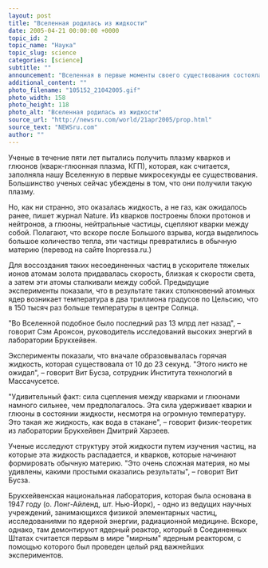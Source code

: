 ```yaml
---
layout: post
title: "Вселенная родилась из жидкости"
date: 2005-04-21 00:00:00 +0000
topic_id: 2
topic_name: "Наука"
topic_slug: science
categories: [science]
subtitle: ""
announcement: "Вселенная в первые моменты своего существования состояла из жидкости, показали результаты эксперимента по столкновению атомов между собой. Представители команды исследователей, проводящих эксперименты в ускорителе тяжелых ионов в национальной лаборатории Брукхейвен в Лонг-Айленде, сообщили о своем открытии 18 апреля на конференции Американского общества физиков, прошедшей в городе Тампа в штате Флорида."
additional_content: ""
photo_filename: "105152_21042005.gif"
photo_width: 158
photo_height: 118
photo_alt: "Вселенная родилась из жидкости"
source_url: "http://newsru.com/world/21apr2005/prop.html"
source_text: "NEWSru.com"
author: ""
---
```

Ученые в течение пяти лет пытались получить плазму кварков и глюонов (кварк-глюонная плазма, КГП), которая, как считается, заполняла нашу Вселенную в первые микросекунды ее существования. Большинство ученых сейчас убеждены в том, что они получили такую плазму.

Но, как ни странно, это оказалась жидкость, а не газ, как ожидалось ранее, пишет журнал Nature. Из кварков построены блоки протонов и нейтронов, а глюоны, нейтральные частицы, сцепляют кварки между собой. Полагают, что вскоре после Большого взрыва, когда выделилось большое количество тепла, эти частицы превратились в обычную материю (перевод на сайте Inopressa.ru.)

Для воссоздания таких несоединенных частиц в ускорителе тяжелых ионов атомам золота придавалась скорость, близкая к скорости света, а затем эти атомы сталкивали между собой. Предыдущие эксперименты показали, что в результате таких столкновений атомных ядер возникает температура в два триллиона градусов по Цельсию, что в 150 тысяч раз больше температуры в центре Солнца.

"Во Вселенной подобное было последний раз 13 млрд лет назад", – говорит Сэм Аронсон, руководитель исследований высоких энергий в лаборатории Брукхейвен.

Эксперименты показали, что вначале образовывалась горячая жидкость, которая существовала от 10 до 23 секунд. "Этого никто не ожидал", – говорит Вит Бусза, сотрудник Института технологий в Массачусетсе.

"Удивительный факт: сила сцепления между кварками и глюонами намного сильнее, чем предполагалось. Эта сила удерживает кварки и глюоны в состоянии жидкости, несмотря на огромную температуру. Это такая же жидкость, как вода в стакане", – говорит физик-теоретик из лаборатории Брукхейвен Дмитрий Харзеев.

Ученые исследуют структуру этой жидкости путем изучения частиц, на которые эта жидкость распадается, и кварков, которые начинают формировать обычную материю. "Это очень сложная материя, но мы удивлены, какими простыми оказались результаты", – говорит Вит Бусза.

Брукхейвенская национальная лаборатория, которая была основана в 1947 году (о. Лонг-Айленд, шт. Нью-Йорк), - одно из ведущих научных учреждений, занимающихся физикой элементарных частиц, исследованиями по ядерной энергии, радиационной медицине. Вскоре, однако, там демонтируют ядерный реактор, который в Соединенных Штатах считается первым в мире "мирным" ядерным реактором, с помощью которого был проведен целый ряд важнейших экспериментов.
